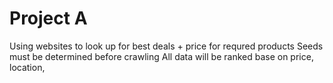 # Project A
Using websites to look up for best deals + price for requred products
Seeds must be determined before crawling
All data will be ranked base on price, location, 

